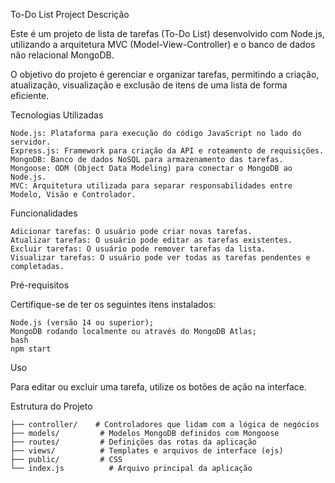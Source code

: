 To-Do List Project
Descrição

Este é um projeto de lista de tarefas (To-Do List) desenvolvido com Node.js, utilizando a arquitetura MVC (Model-View-Controller) e o banco de dados não relacional MongoDB. 

O objetivo do projeto é gerenciar e organizar tarefas, permitindo a criação, atualização, visualização e exclusão de itens de uma lista de forma eficiente.

Tecnologias Utilizadas

    Node.js: Plataforma para execução do código JavaScript no lado do servidor.
    Express.js: Framework para criação da API e roteamento de requisições.
    MongoDB: Banco de dados NoSQL para armazenamento das tarefas.
    Mongoose: ODM (Object Data Modeling) para conectar o MongoDB ao Node.js.
    MVC: Arquitetura utilizada para separar responsabilidades entre Modelo, Visão e Controlador.


Funcionalidades
    
    Adicionar tarefas: O usuário pode criar novas tarefas.
    Atualizar tarefas: O usuário pode editar as tarefas existentes.
    Excluir tarefas: O usuário pode remover tarefas da lista.
    Visualizar tarefas: O usuário pode ver todas as tarefas pendentes e completadas.

Pré-requisitos

Certifique-se de ter os seguintes itens instalados:

    Node.js (versão 14 ou superior);
    MongoDB rodando localmente ou através do MongoDB Atlas;
    bash
    npm start


Uso

Para editar ou excluir uma tarefa, utilize os botões de ação na interface.

Estrutura do Projeto
    
    ├── controller/    # Controladores que lidam com a lógica de negócios
    ├── models/         # Modelos MongoDB definidos com Mongoose
    ├── routes/         # Definições das rotas da aplicação
    ├── views/          # Templates e arquivos de interface (ejs)
    ├── public/         # CSS
    └── index.js          # Arquivo principal da aplicação
